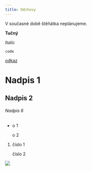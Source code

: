 ```yaml
---
title: Odchovy
---
```

V současné době štěňátka neplánujeme.

**Tučný**

*Italic*

`code`

[odkaz](www.googe.com)

# Nadpis 1

## Nadpis 2

###### Nadpis 6

* o 1

  o 2

1. číslo 1

   číslo 2

![](/public/facebook.svg)
